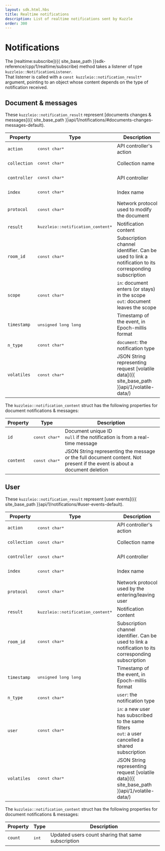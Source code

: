 ```yaml
---
layout: sdk.html.hbs
title: Realtime notifications
description: List of realtime notifications sent by Kuzzle
order: 300
---
```

# Notifications

The [realtime:subscribe]({{ site_base_path }}sdk-reference/cpp/1/realtime/subscribe) method takes a listener of type `kuzzleio::NotificationListener`.  
That listener is called with a `const kuzzleio::notification_result*` argument, pointing to an object whose content depends on the type of notification received.

## Document & messages

These `kuzzleio::notification_result` represent [documents changes & messages]({{ site_base_path }}api/1/notifications/#documents-changes-messages-default).

| Property | Type |Description       |
|--------------------|------|------------------|
| `action` | <pre>const char\*</pre> | API controller's action  |
| `collection` | <pre>const char\*</pre> | Collection name |
| `controller` | <pre>const char\*</pre> | API controller  |
| `index` | <pre>const char\*</pre> | Index name |
| `protocol` | <pre>const char\*</pre> | Network protocol used to modify the document |
| `result` | <pre>kuzzleio::notification_content\*</pre> | Notification content |
| `room_id` | <pre>const char\*</pre> | Subscription channel identifier. Can be used to link a notification to its corresponding subscription |
| `scope` | <pre>const char\*</pre> | `in`: document enters (or stays) in the scope<br/>`out`: document leaves the scope |
| `timestamp` | <pre>unsigned long long</pre> | Timestamp of the event, in Epoch-millis format |
| `n_type` | <pre>const char\*</pre> | `document`: the notification type |
| `volatiles` | <pre>const char\*</pre> | JSON String representing request [volatile data]({{ site_base_path }}api/1/volatile-data/) |

The `kuzzleio::notification_content` struct has the following properties for document notifications & messages:

| Property | Type |Description       |
|--------------------|------|------------------|
| `id` | <pre>const char\*</pre> | Document unique ID<br/>`null` if the notification is from a real-time message|
| `content` | <pre>const char\*</pre> | JSON String representing the message or the full document content. Not present if the event is about a document deletion |

## User

These `kuzzleio::notification_result` represent [user events]({{ site_base_path }}api/1/notifications/#user-events-default).

| Property | Type |Description       |
|--------------------|------|------------------|
| `action` | <pre>const char\*</pre> | API controller's action  |
| `collection` | <pre>const char\*</pre> | Collection name |
| `controller` | <pre>const char\*</pre> | API controller  |
| `index` | <pre>const char\*</pre> | Index name |
| `protocol` | <pre>const char\*</pre> | Network protocol used by the entering/leaving user |
| `result` | <pre>kuzzleio::notification_content\*</pre> | Notification content |
| `room_id` | <pre>const char\*</pre> | Subscription channel identifier. Can be used to link a notification to its corresponding subscription |
| `timestamp` | <pre>unsigned long long</pre> | Timestamp of the event, in Epoch-millis format |
| `n_type` | <pre>const char\*</pre> | `user`: the notification type |
| `user` | <pre>const char\*</pre> | `in`: a new user has subscribed to the same filters<br/>`out`: a user cancelled a shared subscription |
| `volatiles` | <pre>const char\*</pre> | JSON String representing request [volatile data]({{ site_base_path }}api/1/volatile-data/) |

The `kuzzleio::notification_content` struct has the following properties for document notifications & messages:

| Property | Type |Description       |
|--------------------|------|------------------|
| `count` | <pre>int</pre> |  Updated users count sharing that same subscription |

